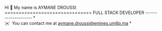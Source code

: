 Hi 👋 My name is AYMANE DROUSSI =============================== FULL STACK DEVELOPER -------------------- *  
✉️  You can contact me at [aymane.droussi@emines.um6p.ma](mailto:aymane.droussi@emines.um6p.ma) *   

